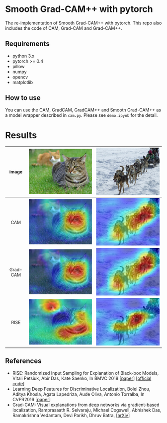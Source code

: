# Smooth Grad-CAM++ with pytorch
The re-implementation of Smooth Grad-CAM++ with pytorch.
This repo also includes the code of CAM, Grad-CAM and Grad-CAM++.

## Requirements
* python 3.x
* pytorch >= 0.4
* pillow
* numpy
* opencv
* matplotlib

## How to use
You can use the CAM, GradCAM, GradCAM++ and Smooth Grad-CAM++ as a model wrapper described in `cam.py`.
Please see `demo.ipynb` for the detail.

# Results
|image|![](sample/tigercat.jpg)|![](sample/dogsled.jpg)|
|:-:|:-:|:-:|
|CAM|![](sample/tiger_cat_cam.png)|![](sample/dogsled_dog_sled_dog_sleigh_cam.png)|
|Grad-CAM|![](sample/tiger_cat_gradcam.png)|![](sample/dogsled_dog_sled_dog_sleigh_gradcam.png)|
|RISE|![](sample/tiger_cat_rise.png)|![](sample/dogsled_dog_sled_dog_sleigh_rise.png)|

## References
* RISE: Randomized Input Sampling for Explanation of Black-box Models,  
  Vitali Petsiuk, Abir Das, Kate Saenko, In BMVC 2018 [[paper](https://arxiv.org/abs/1806.07421)] [[official code](https://github.com/eclique/RISE)]
* Learning Deep Features for Discriminative Localization, 
  Bolei Zhou, Aditya Khosla, Agata Lapedriza, Aude Oliva, Antonio Torralba, In CVPR2016 [[paper](http://cnnlocalization.csail.mit.edu/Zhou_Learning_Deep_Features_CVPR_2016_paper.pdf)]
* Grad-CAM: Visual explanations from deep networks via gradient-based localization,
  Ramprasaath R. Selvaraju, Michael Cogswell, Abhishek Das, Ramakrishna Vedantam, Devi Parikh, Dhruv Batra, [[arXiv](https://arxiv.org/abs/1610.02391)]
